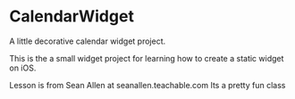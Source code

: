 # CalendarWidget
A little decorative calendar widget project.

This is the a small widget project for learning how to create a static widget on iOS.

Lesson is from Sean Allen at seanallen.teachable.com Its a pretty fun class
